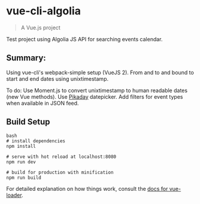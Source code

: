 # vue-cli-algolia

> A Vue.js project

Test project using Algolia JS API for searching events calendar.

## Summary:

Using vue-cli's webpack-simple setup (VueJS 2).
From and to and bound to start and end dates using unixtimestamp.

To do:
Use Moment.js to convert unixtimestamp to human readable dates (new Vue methods).
Use [Pikaday](https://github.com/dbushell/Pikaday) datepicker.
Add filters for event types when available in JSON feed.

## Build Setup

```
bash
# install dependencies
npm install

# serve with hot reload at localhost:8080
npm run dev

# build for production with minification
npm run build
```

For detailed explanation on how things work, consult the [docs for vue-loader](http://vuejs.github.io/vue-loader).
